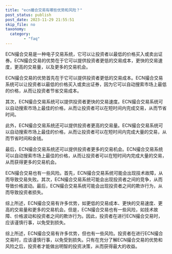```yaml
---
title: "ecn撮合交易有哪些优势和风险？"
post_status: publish
post_date: 2023-11-29 21:55:51
skip_file: no
taxonomy:
  category:
        - "faq"
---
```


ECN撮合交易是一种电子交易系统，它可以让投资者以最低的价格买入或卖出证券。ECN撮合交易的优势在于它可以提供投资者更低的交易成本，更快的交易速度，更高的交易量，以及更多的交易机会。

ECN撮合交易的优势首先在于它可以提供投资者更低的交易成本。ECN撮合交易系统可以让投资者以最低的价格买入或卖出证券，因为它可以自动搜索市场上最低的价格，从而让投资者节省交易成本。

其次，ECN撮合交易系统可以提供投资者更快的交易速度。ECN撮合交易系统可以自动搜索市场上最佳的价格，从而让投资者可以在短时间内完成交易，从而节省时间。

此外，ECN撮合交易系统还可以提供投资者更高的交易量。ECN撮合交易系统可以自动搜索市场上最佳的价格，从而让投资者可以在短时间内完成大量的交易，从而节省时间和金钱。

最后，ECN撮合交易系统还可以提供投资者更多的交易机会。ECN撮合交易系统可以自动搜索市场上最佳的价格，从而让投资者可以在短时间内完成大量的交易，从而获得更多的交易机会。

ECN撮合交易也有一些风险。首先，ECN撮合交易系统可能会出现技术故障，从而导致交易失败。其次，ECN撮合交易系统可能会出现投资者之间的竞争，从而导致价格波动。最后，ECN撮合交易系统可能会出现投资者之间的欺诈行为，从而导致投资者损失。

综上所述，ECN撮合交易有许多优势，如更低的交易成本、更快的交易速度、更高的交易量和更多的交易机会。但是，ECN撮合交易也有一些风险，如技术故障、价格波动和投资者之间的欺诈行为。因此，投资者在进行ECN撮合交易时，应该谨慎行事，以免受到损失。

综上所述，ECN撮合交易有许多优势，但也有一些风险。投资者在进行ECN撮合交易时，应该谨慎行事，以免受到损失。只有在充分了解ECN撮合交易的优势和风险之后，投资者才能做出明智的投资决策，从而获得最大的收益。
